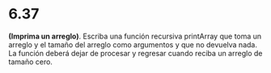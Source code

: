 # 6.37

**(Imprima un arreglo)**. Escriba una función recursiva printArray que toma un arreglo y el tamaño del arreglo como argumentos y que no devuelva nada. La función deberá dejar de procesar y regresar cuando reciba un arreglo de tamaño cero.



